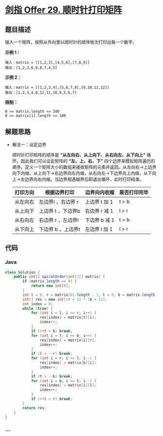 # [剑指 Offer 29. 顺时针打印矩阵](https://leetcode-cn.com/problems/shun-shi-zhen-da-yin-ju-zhen-lcof/)

## 题目描述

输入一个矩阵，按照从外向里以顺时针的顺序依次打印出每一个数字。

**示例 1：**

```
输入：matrix = [[1,2,3],[4,5,6],[7,8,9]]
输出：[1,2,3,6,9,8,7,4,5]
```

**示例 2：**

```
输入：matrix = [[1,2,3,4],[5,6,7,8],[9,10,11,12]]
输出：[1,2,3,4,8,12,11,10,9,5,6,7]
```

**限制：**

```
0 <= matrix.length <= 100
0 <= matrix[i].length <= 100
```

## 解题思路

- 解法一：设定边界

  顺时针打印矩阵的顺序是 **“从左向右、从上向下、从右向左、从下向上”** 循环，因此我们可以设定矩阵的 **“左、上、右、下”** 四个边界来模拟矩阵遍历的顺序。定义一个矩阵大小的数组来接收矩阵的元素并返回。从左向右->上边界向下内缩，从上向下->右边界向左内缩，从右向左->下边界向上内缩，从下向上->左边界向右内缩。当边界相遇越界后即退出循环，此时打印结束。

  | 打印方向 | 根据边界打印       | 边界向内收缩  | 是否打印完毕 |
  | -------- | ------------------ | ------------- | ------------ |
  | 从左向右 | 左边界l ，右边界 r | 上边界 t 加 1 | t > b        |
  | 从上向下 | 上边界 t ，下边界b | 右边界 r 减 1 | l > r        |
  | 从右向左 | 右边界 r ，左边界l | 下边界 b 减 1 | t > b        |
  | 从下向上 | 下边界 b ，上边界t | 左边界 l 加 1 | l > r        |

## 代码

<!-- tabs:start -->

### **Java**

```java
class Solution {
    public int[] spiralOrder(int[][] matrix) {
        if (matrix.length == 0) {
            return new int[0];
        }
        int l = 0, r = matrix[0].length - 1, t = 0, b = matrix.length - 1;  
        int[] res = new int[(r + 1) * (b + 1)]; 
        int index = 0; 
        while (true) {
            for (int i = l; i <= r; i++) { 
                res[index] = matrix[t][i];
                index++;
            }
            if (++t > b) break;
            for (int i = t; i <= b; i++) {
                res[index] = matrix[i][r];
                index++;
            }
            if (l > --r) break;
            for (int i = r; i >= l; i--) {
                res[index] = matrix[b][i];
                index++;
            }
            if (t > --b) break;
            for (int i = b; i >= t; i--) { 
                res[index] = matrix[i][l];
                index++;
            }
            if (++l > r) break;
        }
        return res;
    }
}
```


### **...**

```

```

<!-- tabs:end -->
